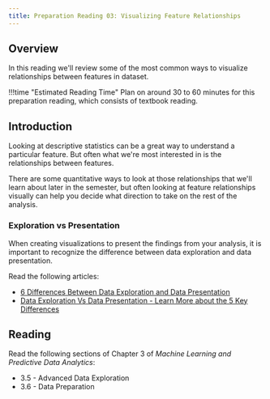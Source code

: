 ```yaml
---
title: Preparation Reading 03: Visualizing Feature Relationships
---
```


## Overview

In this reading we'll review some of the most common ways to visualize relationships between features in dataset.

!!!time "Estimated Reading Time"
	Plan on around 30 to 60 minutes for this preparation reading, which consists of textbook reading.

## Introduction

Looking at descriptive statistics can be a great way to understand a particular feature. But often what we're most interested in is the relationships between features. 

There are some quantitative ways to look at those relationships that we'll learn about later in the semester, but often looking at feature relationships visually can help you decide what direction to take on the rest of the analysis.

### Exploration vs Presentation

When creating visualizations to present the findings from your analysis, it is important to recognize the difference between data exploration and data presentation.

Read the following articles:

* [6 Differences Between Data Exploration and Data Presentation](https://www.juiceanalytics.com/writing/5-differences-between-data-exploration-and-data-presentation)
* [Data Exploration Vs Data Presentation - Learn More about the 5 Key Differences](https://www.datapine.com/blog/data-exploration-vs-data-presentation/)

## Reading

Read the following sections of Chapter 3 of *Machine Learning and Predictive Data Analytics*:

* 3.5 - Advanced Data Exploration
* 3.6 - Data Preparation